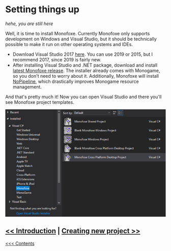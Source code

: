 # Setting things up

*hehe, you are still here*

Well, it is time to install Monofoxe. Currently Monofoxe only supports development on Windows and Visual Studio, but it should be technically possible to make it run on other operating systems and IDEs. 

- Download Visual Studio 2017 [here](https://docs.microsoft.com/en-us/visualstudio/releasenotes/vs2017-relnotes). You can use 2019 or 2015, but I recommend 2017, since 2019 is fairly new.
- After installing Visual Studio and .NET package, download and install [latest Monofoxe release](https://github.com/gnFur/Monofoxe/releases/latest). The installer already comes with Monogame, so you don't need to worry about it. Additionally, Monofoxe will install [NoPipeline](https://github.com/gnFur/NoPipeline), which drastically improves Monogame resource management. 

And that's pretty much it! Now you can open Visual Studio and there you'll see Monofoxe project templates.

![templates](Templates.png)



## [<< Introduction](Introduction.md)	|	[Creating new project >>](CreatingNewProject.md)

[<<< Contents](Contents.md)

 

